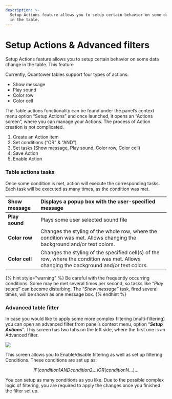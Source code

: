 ```yaml
---
description: >-
  Setup Actions feature allows you to setup certain behavior on some data change
  in the table.
---
```


# Setup Actions & Advanced filters

Setup Actions feature allows you to setup certain behavior on some data change in the table. This feature 

Currently, Quantower tables support four types of actions:

* Show message
* Play sound
* Color row
* Color cell

The Table actions functionality can be found under the panel’s context menu option “Setup Actions” and once launched, it opens an “Actions screen”, where you can manage your Actions. The process of Action creation is not complicated.

1. Create an Action item 
2. Set conditions \(“OR” & “AND”\) 
3. Set tasks \(Show message, Play sound, Color row, Color cell\) 
4. Save Action 
5. Enable Action

### Table actions tasks

Once some condition is met, action will execute the corresponding tasks. Each task will be executed as many times, as the condition was met.

| **Show message** | Displays a popup box with the user-specified message |
| :--- | :--- |
| **Play sound** | Plays some user selected sound file |
| **Color row** | Changes the styling of the whole row, where the condition was met. Allows changing the background and/or text colors. |
| **Color cell** | Changes the styling of the specified cell\(s\) of the row, where the condition was met. Allows changing the background and/or text colors. |

{% hint style="warning" %}
Be careful with the frequently occurring conditions. Some may be met several times per second, so tasks like “_Play sound_” can become disturbing. The “_Show message_” task, fired several times, will be shown as one message box.
{% endhint %}

### Advanced table filter

In case you would like to apply some more complex filtering \(multi-filtering\) you can open an advanced filter from panel’s context menu, option “_**Setup Actions**_”. This screen has two tabs on the left side, where the first one is an Advanced filter.

![](https://gblobscdn.gitbook.com/assets%2F-LD6FsRvQ3jgwJIg6O7r%2F-LFqorWfAjWaGYwswV2L%2F-LFqqvJ1QgfZwbLwX8-P%2FTableAdvancedFiltering.png?alt=media&token=15bb2602-9410-4a9b-8acf-7f594c01c2e2)

This screen allows you to Enable/disable filtering as well as set up filtering Conditions. These conditions are set up as:

$$
IF (condition1AND condition2 ...) OR (conditionN...) …
$$

You can setup as many conditions as you like. Due to the possible complex logic of filtering, you are required to apply the changes once you finished the filter set up.



